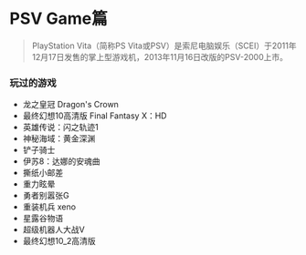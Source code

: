 # PSV Game篇  
>PlayStation Vita（简称PS Vita或PSV）是索尼电脑娱乐（SCEI）于2011年12月17日发售的掌上型游戏机，2013年11月16日改版的PSV-2000上市。

### 玩过的游戏  
- 龙之皇冠 Dragon's Crown
- 最终幻想10高清版 Final Fantasy X：HD
- 英雄传说：闪之轨迹1
- 神秘海域：黄金深渊
- 铲子骑士
- 伊苏8：达娜的安魂曲
- 撕纸小邮差
- 重力眩晕
- 勇者别嚣张G
- 重装机兵 xeno
- 星露谷物语
- 超级机器人大战V
- 最终幻想10_2高清版
